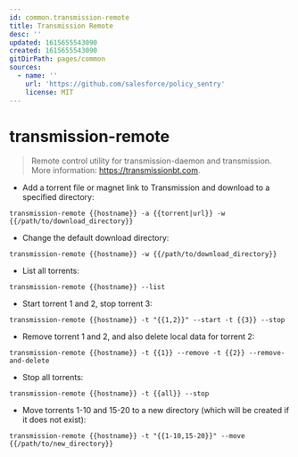 ```yaml
---
id: common.transmission-remote
title: Transmission Remote
desc: ''
updated: 1615655543090
created: 1615655543090
gitDirPath: pages/common
sources:
  - name: ''
    url: 'https://github.com/salesforce/policy_sentry'
    license: MIT
---
```

# transmission-remote

> Remote control utility for transmission-daemon and transmission.
> More information: <https://transmissionbt.com>.

- Add a torrent file or magnet link to Transmission and download to a specified directory:

`transmission-remote {{hostname}} -a {{torrent|url}} -w {{/path/to/download_directory}}`

- Change the default download directory:

`transmission-remote {{hostname}} -w {{/path/to/download_directory}}`

- List all torrents:

`transmission-remote {{hostname}} --list`

- Start torrent 1 and 2, stop torrent 3:

`transmission-remote {{hostname}} -t "{{1,2}}" --start -t {{3}} --stop`

- Remove torrent 1 and 2, and also delete local data for torrent 2:

`transmission-remote {{hostname}} -t {{1}} --remove -t {{2}} --remove-and-delete`

- Stop all torrents:

`transmission-remote {{hostname}} -t {{all}} --stop`

- Move torrents 1-10 and 15-20 to a new directory (which will be created if it does not exist):

`transmission-remote {{hostname}} -t "{{1-10,15-20}}" --move {{/path/to/new_directory}}`

